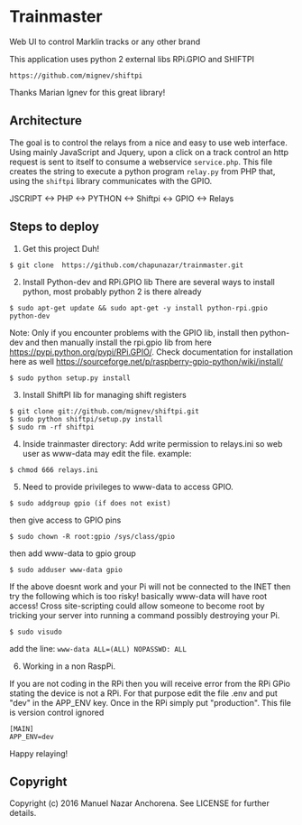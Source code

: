 Trainmaster
===========
Web UI to control Marklin tracks or any other brand

This application uses python 2 external libs RPi.GPIO and SHIFTPI

`https://github.com/mignev/shiftpi`

Thanks Marian Ignev for this great library!

## Architecture
The goal is to control the relays from a nice and easy to use web interface. Using mainly JavaScript and Jquery, upon a click on a track control an http request is sent to itself to consume a webservice `service.php`. This file creates the string to execute a python program `relay.py` from PHP that, using the `shiftpi` library communicates with the GPIO.

JSCRIPT <-> PHP <-> PYTHON <-> Shiftpi <-> GPIO <-> Relays

## Steps to deploy

1) Get this project Duh!
```
$ git clone  https://github.com/chapunazar/trainmaster.git
```


2) Install Python-dev and RPi.GPIO lib
There are several ways to install python, most probably python 2 is there already
```
$ sudo apt-get update && sudo apt-get -y install python-rpi.gpio python-dev
```
Note: Only if you encounter problems with the GPIO lib, install then python-dev and then manually install the rpi.gpio lib from here
https://pypi.python.org/pypi/RPi.GPIO/. Check documentation for installation here as well https://sourceforge.net/p/raspberry-gpio-python/wiki/install/
```
$ sudo python setup.py install
```

3) Install ShiftPI lib for managing shift registers
```
$ git clone git://github.com/mignev/shiftpi.git
$ sudo python shiftpi/setup.py install
$ sudo rm -rf shiftpi
```

4) Inside trainmaster directory: Add write permission to relays.ini so web user as www-data may edit the file. example:
```
$ chmod 666 relays.ini
```
5) Need to provide privileges to www-data to access GPIO.
```
$ sudo addgroup gpio (if does not exist)
``` 
then give access to GPIO pins
```
$ sudo chown -R root:gpio /sys/class/gpio
``` 
then add www-data to gpio group
```
$ sudo adduser www-data gpio
```

If the above doesnt work and your Pi will not be connected to the INET then try the following which is too risky! basically www-data will have root access! Cross site-scripting could allow someone to become root by tricking your server into running a command possibly destroying your Pi.
```
$ sudo visudo
```
add the line:
`www-data ALL=(ALL) NOPASSWD: ALL`

6) Working in a non RaspPi.

If you are not coding in the RPi then you will receive error from the RPi GPio stating the device is not a RPi. For that purpose edit the file .env and put "dev" in the APP_ENV key. Once in the RPi simply put "production". This file is version control ignored 
```
[MAIN]
APP_ENV=dev
```


Happy relaying!

## Copyright
Copyright (c) 2016 Manuel Nazar Anchorena. See LICENSE for further details.
